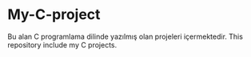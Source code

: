 # My-C-project
Bu alan C programlama dilinde yazılmış olan projeleri içermektedir.  This repository include my C projects.
